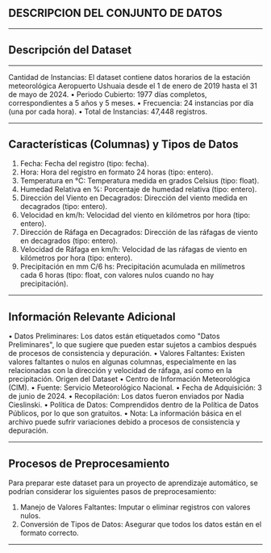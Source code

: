 
## DESCRIPCION DEL CONJUNTO DE DATOS
------------
Descripción del Dataset
------------
------------
Cantidad de Instancias: El dataset contiene datos horarios de la estación meteorológica Aeropuerto Ushuaia desde el 1 de enero de 2019 hasta el 31 de mayo de 2024.
•	Periodo Cubierto: 1977 días completos, correspondientes a 5 años y 5 meses.
•	Frecuencia: 24 instancias por día (una por cada hora).
•	Total de Instancias: 47,448 registros.

------------
Características (Columnas) y Tipos de Datos
-----------

1.	Fecha: Fecha del registro (tipo: fecha).
2.	Hora: Hora del registro en formato 24 horas (tipo: entero).
3.	Temperatura en °C: Temperatura medida en grados Celsius (tipo: float).
4.	Humedad Relativa en %: Porcentaje de humedad relativa (tipo: entero).
5.	Dirección del Viento en Decagrados: Dirección del viento medida en decagrados (tipo: entero).
6.	Velocidad en km/h: Velocidad del viento en kilómetros por hora (tipo: entero).
7.	Dirección de Ráfaga en Decagrados: Dirección de las ráfagas de viento en decagrados (tipo: entero).
8.	Velocidad de Ráfaga en km/h: Velocidad de las ráfagas de viento en kilómetros por hora (tipo: entero).
9.	Precipitación en mm C/6 hs: Precipitación acumulada en milímetros cada 6 horas (tipo: float, con valores nulos cuando no hay precipitación).

-------------
Información Relevante Adicional
------------

•	Datos Preliminares: Los datos están etiquetados como "Datos Preliminares", lo que sugiere que pueden estar sujetos a cambios después de procesos de consistencia y depuración.
•	Valores Faltantes: Existen valores faltantes o nulos en algunas columnas, especialmente en las relacionadas con la dirección y velocidad de ráfaga, así como en la precipitación.
Origen del Dataset
•	Centro de Información Meteorológica (CIM).
•	Fuente: Servicio Meteorológico Nacional.
•	Fecha de Adquisición: 3 de junio de 2024.
•	Recopilación: Los datos fueron enviados por Nadia Cieslinski.
•	Política de Datos: Comprendidos dentro de la Política de Datos Públicos, por lo que son gratuitos.
•	Nota: La información básica en el archivo puede sufrir variaciones debido a procesos de consistencia y depuración.

-----------------
Procesos de Preprocesamiento
----------------

Para preparar este dataset para un proyecto de aprendizaje automático, se podrían considerar los siguientes pasos de preprocesamiento:
1.	Manejo de Valores Faltantes: Imputar o eliminar registros con valores nulos.
2.	Conversión de Tipos de Datos: Asegurar que todos los datos están en el formato correcto.

-----------
